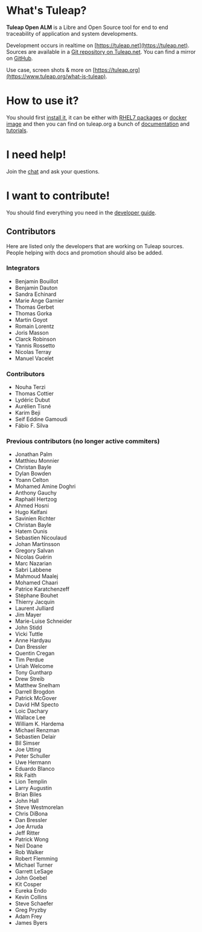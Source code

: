 # What's Tuleap?

**Tuleap Open ALM** is a Libre and Open Source tool for end to end traceability of application and system developments.

Development occurs in realtime on [https://tuleap.net](https://tuleap.net).
Sources are available in a [Git repository on Tuleap.net](https://tuleap.net/plugins/git/tuleap/tuleap/stable).
You can find a mirror on [GitHub](https://github.com/Enalean/tuleap).

Use case, screen shots & more on [https://tuleap.org](https://www.tuleap.org/what-is-tuleap).

# How to use it?


You should first [install it](https://www.tuleap.org/get-started), it can be either with [RHEL7 packages](https://docs.tuleap.org/installation-guide/full-installation.html)
or [docker image](https://docs.tuleap.org/installation-guide/docker-image.html) and then you can find on tuleap.org a
bunch of [documentation](https://docs.tuleap.org/) and [tutorials](https://www.tuleap.org/resources/videos-tutorials).

# I need help!

Join the [chat](https://chat.tuleap.org) and ask your questions.


# I want to contribute!

You should find everything you need in the [developer guide](https://docs.tuleap.org/dev.html).

## Contributors

Here are listed only the developers that are working on Tuleap sources. People helping with docs and promotion should also
be added.

### Integrators

* Benjamin Bouillot
* Benjamin Dauton
* Sandra Echinard
* Marie Ange Garnier
* Thomas Gerbet
* Thomas Gorka
* Martin Goyot
* Romain Lorentz
* Joris Masson
* Clarck Robinson
* Yannis Rossetto
* Nicolas Terray
* Manuel Vacelet

### Contributors

* Nouha Terzi
* Thomas Cottier
* Lydéric Dubut
* Aurélien Tisné
* Karim Beji
* Seif Eddine Gamoudi
* Fábio F. Silva

### Previous contributors (no longer active commiters)

* Jonathan Palm
* Matthieu Monnier
* Christan Bayle
* Dylan Bowden
* Yoann Celton
* Mohamed Amine Doghri
* Anthony Gauchy
* Raphaël Hertzog
* Ahmed Hosni
* Hugo Kelfani
* Savinien Richter
* Christan Bayle
* Hatem Ounis
* Sebastien Nicoulaud
* Johan Martinsson
* Gregory Salvan
* Nicolas Guérin
* Marc Nazarian
* Sabri Labbene
* Mahmoud Maalej
* Mohamed Chaari
* Patrice Karatchenzeff
* Stéphane Bouhet
* Thierry Jacquin
* Laurent Julliard
* Jim Mayer
* Marie-Luise Schneider
* John Stidd
* Vicki Tuttle
* Anne Hardyau
* Dan Bressler
* Quentin Cregan
* Tim Perdue
* Uriah Welcome
* Tony Guntharp
* Drew Streib
* Matthew Snelham
* Darrell Brogdon
* Patrick McGover
* David HM Specto
* Loic Dachary
* Wallace Lee
* William K. Hardema
* Michael Renzman
* Sebastien Delair
* Bil Simser
* Joe Utting
* Peter Schuller
* Uwe Hermann
* Eduardo Blanco
* Rik Faith
* Lion Templin
* Larry Augustin
* Brian Biles
* John Hall
* Steve Westmorelan
* Chris DiBona
* Dan Bressler
* Joe Arruda
* Jeff Ritter
* Patrick Wong
* Neil Doane
* Rob Walker
* Robert Flemming
* Michael Turner
* Garrett LeSage
* John Goebel
* Kit Cosper
* Eureka Endo
* Kevin Collins
* Steve Schaefer
* Greg Pryzby
* Adam Frey
* James Byers
